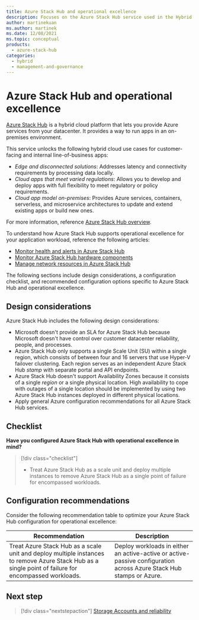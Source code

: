 ```yaml
---
title: Azure Stack Hub and operational excellence
description: Focuses on the Azure Stack Hub service used in the Hybrid solution to provide best-practice, configuration recommendations, and design considerations related to operational excellence.
author: martinekuan
ms.author: martinek
ms.date: 12/08/2021
ms.topic: conceptual
products:
  - azure-stack-hub
categories:
  - hybrid
  - management-and-governance
---
```


# Azure Stack Hub and operational excellence

[Azure Stack Hub](/azure-stack/operator/?view=azs-2102&preserve-view=true) is a hybrid cloud platform that lets you provide Azure services from your datacenter. It provides a way to run apps in an on-premises environment.

This service unlocks the following hybrid cloud use cases for customer-facing and internal line-of-business apps:

- *Edge and disconnected solutions*: Addresses latency and connectivity requirements by processing data locally.
- *Cloud apps that meet varied regulations*: Allows you to develop and deploy apps with full flexibility to meet regulatory or policy requirements.
- *Cloud app model on-premises*: Provides Azure services, containers, serverless, and microservice architectures to update and extend existing apps or build new ones.

For more information, reference [Azure Stack Hub overview](/azure-stack/operator/azure-stack-overview?view=azs-2102&preserve-view=true).

To understand how Azure Stack Hub supports operational excellence for your application workload, reference the following articles:

- [Monitor health and alerts in Azure Stack Hub](/azure-stack/operator/azure-stack-monitor-health?view=azs-2102&preserve-view=true)
- [Monitor Azure Stack Hub hardware components](/azure-stack/operator/azure-stack-hardware-monitoring?view=azs-2102&preserve-view=true)
- [Manage network resources in Azure Stack Hub](/azure-stack/operator/azure-stack-viewing-public-ip-address-consumption?view=azs-2102&preserve-view=true)

The following sections include design considerations, a configuration checklist, and recommended configuration options specific to Azure Stack Hub and operational excellence.

## Design considerations

Azure Stack Hub includes the following design considerations:

- Microsoft doesn't provide an SLA for Azure Stack Hub because Microsoft doesn't have control over customer datacenter reliability, people, and processes.
- Azure Stack Hub only supports a single Scale Unit (SU) within a single region, which consists of between four and 16 servers that use Hyper-V failover clustering. Each region serves as an independent Azure Stack Hub *stamp* with separate portal and API endpoints.
- Azure Stack Hub doesn't support Availability Zones because it consists of a single *region* or a single physical location. High availability to cope with outages of a single location should be implemented by using two Azure Stack Hub instances deployed in different physical locations.
- Apply general Azure configuration recommendations for all Azure Stack Hub services.

## Checklist

**Have you configured Azure Stack Hub with operational excellence in mind?**

> [!div class="checklist"]
> - Treat Azure Stack Hub as a scale unit and deploy multiple instances to remove Azure Stack Hub as a single point of failure for encompassed workloads.

## Configuration recommendations

Consider the following recommendation table to optimize your Azure Stack Hub configuration for operational excellence:

|Recommendation|Description|
|--------------|-----------|
|Treat Azure Stack Hub as a scale unit and deploy multiple instances to remove Azure Stack Hub as a single point of failure for encompassed workloads.|Deploy workloads in either an active-active or active-passive configuration across Azure Stack Hub stamps or Azure.|

## Next step

> [!div class="nextstepaction"]
> [Storage Accounts and reliability](../../storage/storage-accounts/reliability.md)
